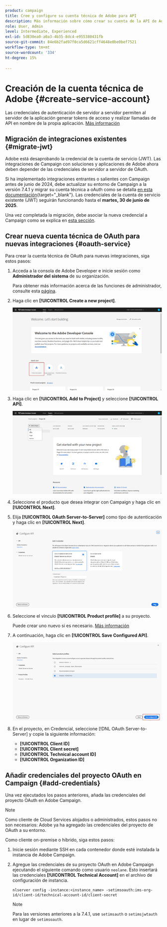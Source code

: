 ```yaml
---
product: campaign
title: Cree y configure su cuenta técnica de Adobe para API
description: Más información sobre cómo crear su cuenta de la API de Adobe
role: User, Admin
level: Intermediate, Experienced
exl-id: 5d830ea0-a0a3-4b35-8dc4-e955380431fb
source-git-commit: 84e6b2fad97f0ca5d6621cff4648e0be0bef7521
workflow-type: tm+mt
source-wordcount: '334'
ht-degree: 15%

---
```


# Creación de la cuenta técnica de Adobe {#create-service-account}

Las credenciales de autenticación de servidor a servidor permiten al servidor de la aplicación generar tokens de acceso y realizar llamadas de API en nombre de la propia aplicación. [Más información](https://developer.adobe.com/developer-console/docs/guides/authentication/ServerToServerAuthentication/)

## Migración de integraciones existentes {#migrate-jwt}

Adobe está desaprobando la credencial de la cuenta de servicio (JWT). Las integraciones de Campaign con soluciones y aplicaciones de Adobe ahora deben depender de las credenciales de servidor a servidor de OAuth.

Si ha implementado integraciones entrantes o salientes con Campaign antes de junio de 2024, debe actualizar su entorno de Campaign a la versión 7.4.1 y migrar su cuenta técnica a oAuth como se detalla [en esta documentación](https://developer.adobe.com/developer-console/docs/guides/authentication/ServerToServerAuthentication/migration){target="_blank"}. Las credenciales de la cuenta de servicio existente (JWT) seguirán funcionando hasta el **martes, 30 de junio de 2025**.

Una vez completada la migración, debe asociar la nueva credencial a Campaign como se explica en [esta sección](#add-credentials).

## Crear nueva cuenta técnica de OAuth para nuevas integraciones {#oauth-service}

Para crear la cuenta técnica de OAuth para nuevas integraciones, siga estos pasos:

1. Acceda a la consola de Adobe Developer e inicie sesión como **Administrador del sistema** de su organización.

   Para obtener más información acerca de las funciones de administrador, consulte esta [página](https://helpx.adobe.com/es/enterprise/using/admin-roles.html).

1. Haga clic en **[!UICONTROL Create a new project]**.

   ![](assets/api-account-1.png)

1. Haga clic en **[!UICONTROL Add to Project]** y seleccione **[!UICONTROL API]**.

   ![](assets/api-account-2.png)

1. Seleccione el producto que desea integrar con Campaign y haga clic en **[!UICONTROL Next]**.

1. Elija **[!UICONTROL OAuth Server-to-Server]** como tipo de autenticación y haga clic en **[!UICONTROL Next]**.

   ![](assets/api-account-3.png)

1. Seleccione el vínculo **[!UICONTROL Product profile]** a su proyecto.

   Puede crear uno nuevo si es necesario. [Más información](https://helpx.adobe.com/enterprise/using/manage-product-profiles.html)

1. A continuación, haga clic en **[!UICONTROL Save Configured API]**.

   ![](assets/api-account-4.png)

1. En el proyecto, en Credencial, seleccione [!DNL OAuth Server-to-Server] y copie la siguiente información:

   * **[!UICONTROL Client ID]**
   * **[!UICONTROL Client secret]**
   * **[!UICONTROL Technical account ID]**
   * **[!UICONTROL Organization ID]**

## Añadir credenciales del proyecto OAuth en Campaign {#add-credentials}

Una vez ejecutados los pasos anteriores, añada las credenciales del proyecto OAuth en Adobe Campaign.

>[!NOTE]
>
>Como cliente de Cloud Services alojados o administrados, estos pasos no son necesarios: Adobe ya ha agregado las credenciales del proyecto de OAuth a su entorno.
>

Como cliente on-premise o híbrido, siga estos pasos:

1. Inicie sesión mediante SSH en cada contenedor donde esté instalada la instancia de Adobe Campaign.

1. Agregue las credenciales de su proyecto OAuth en Adobe Campaign ejecutando el siguiente comando como usuario `neolane`. Esto insertará las credenciales **[!UICONTROL Technical Account]** en el archivo de configuración de instancia.

   ```
   nlserver config -instance:<instance_name> -setimsoauth:ims-org-id/client-id/technical-account-id/client-secret
   ```

   >[!NOTE]
   >
   > Para las versiones anteriores a la 7.4.1, use `setimsauth` o `setimsjwtauth` en lugar de `setimsoauth`.


